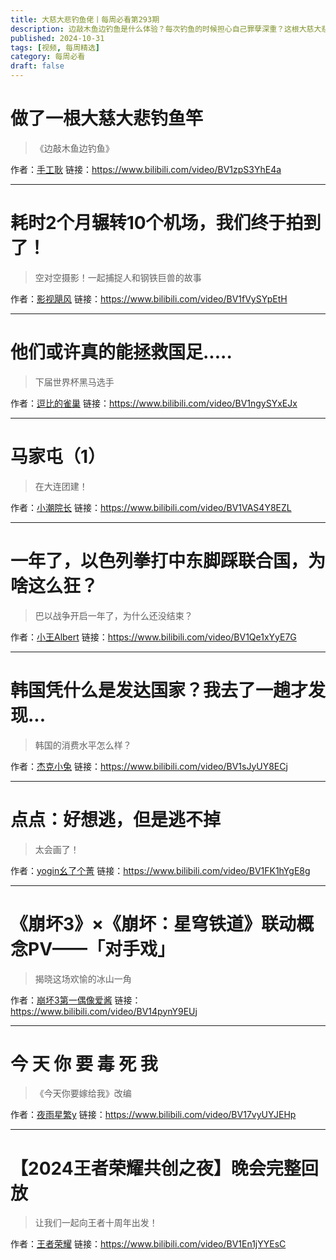 ```yaml
---
title: 大慈大悲钓鱼佬丨每周必看第293期
description: 边敲木鱼边钓鱼是什么体验？每次钓鱼的时候担心自己罪孽深重？这根大慈大悲钓鱼竿解决你的烦恼
published: 2024-10-31
tags: [视频, 每周精选]
category: 每周必看
draft: false
---
```


# 做了一根大慈大悲钓鱼竿
> 《边敲木鱼边钓鱼》

作者：[手工耿](https://space.bilibili.com/280793434)
链接：https://www.bilibili.com/video/BV1zpS3YhE4a

---

# 耗时2个月辗转10个机场，我们终于拍到了！
> 空对空摄影！一起捕捉人和钢铁巨兽的故事

作者：[影视飓风](https://space.bilibili.com/946974)
链接：https://www.bilibili.com/video/BV1fVySYpEtH

---

# 他们或许真的能拯救国足.....
> 下届世界杯黑马选手

作者：[逗比的雀巢](https://space.bilibili.com/5294454)
链接：https://www.bilibili.com/video/BV1ngySYxEJx

---

# 马家屯（1）
> 在大连团建！

作者：[小潮院长](https://space.bilibili.com/5970160)
链接：https://www.bilibili.com/video/BV1VAS4Y8EZL

---

# 一年了，以色列拳打中东脚踩联合国，为啥这么狂？
> 巴以战争开启一年了，为什么还没结束？

作者：[小王Albert](https://space.bilibili.com/1140672573)
链接：https://www.bilibili.com/video/BV1Qe1xYyE7G

---

# 韩国凭什么是发达国家？我去了一趟才发现...
> 韩国的消费水平怎么样？

作者：[杰克小兔](https://space.bilibili.com/644255470)
链接：https://www.bilibili.com/video/BV1sJyUY8ECj

---

# 点点：好想逃，但是逃不掉
> 太会画了！

作者：[yogin幺了个菁](https://space.bilibili.com/314828680)
链接：https://www.bilibili.com/video/BV1FK1hYgE8g

---

# 《崩坏3》×《崩坏：星穹铁道》联动概念PV——「对手戏」
> 揭晓这场欢愉的冰山一角

作者：[崩坏3第一偶像爱酱](https://space.bilibili.com/27534330)
链接：https://www.bilibili.com/video/BV14pynY9EUj

---

# 今 天 你 要 毒 死 我
> 《今天你要嫁给我》改编

作者：[夜雨星繁y](https://space.bilibili.com/39422678)
链接：https://www.bilibili.com/video/BV17vyUYJEHp

---

# 【2024王者荣耀共创之夜】晚会完整回放
> 让我们一起向王者十周年出发！

作者：[王者荣耀](https://space.bilibili.com/57863910)
链接：https://www.bilibili.com/video/BV1En1jYYEsC

